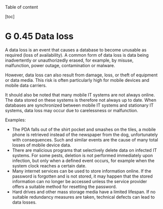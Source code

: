 Table of content

[toc]
 
G 0.45 Data loss
===================

A data loss is an event that causes a database to become unusable as required (loss of availability). A common form of data loss is data being inadvertently or unauthorizedly erased, for example, by misuse, malfunction, power outage, contamination or malware.

However, data loss can also result from damage, loss, or theft of equipment or data media. This risk is often particularly high for mobile devices and mobile data carriers.

It should also be noted that many mobile IT systems are not always online. The data stored on these systems is therefore not always up to date. When databases are synchronized between mobile IT systems and stationary IT systems, data loss may occur due to carelessness or malfunction.

Examples:

* The PDA falls out of the shirt pocket and smashes on the tiles, a mobile phone is retrieved instead of the newspaper from the dog, unfortunately with consequences. Such and similar events are the cause of many total losses of mobile device data.
* There are malicious programs that selectively delete data on infected IT systems. For some pests, deletion is not performed immediately upon infection, but only when a defined event occurs, for example when the system clock reaches a certain date.
* Many internet services can be used to store information online. If the password is forgotten and is not stored, it may happen that the stored information can no longer be accessed unless the service provider offers a suitable method for resetting the password.
* Hard drives and other mass storage media have a limited lifespan. If no suitable redundancy measures are taken, technical defects can lead to data losses.
